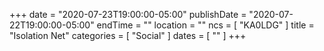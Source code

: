 +++
date = "2020-07-23T19:00:00-05:00"
publishDate = "2020-07-22T19:00:00-05:00"
endTime = ""
location = ""
ncs = [ "KA0LDG" ]
title = "Isolation Net"
categories = [ "Social" ]
dates = [ "" ]
+++
